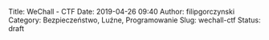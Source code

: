 Title: WeChall - CTF
Date: 2019-04-26 09:40
Author: filipgorczynski
Category: Bezpieczeństwo, Luźne, Programowanie
Slug: wechall-ctf
Status: draft


